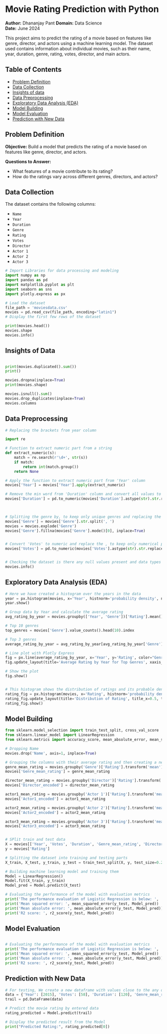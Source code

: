 # Movie Rating Prediction with Python

**Author:** Dhananjay Pant
**Domain:** Data Science  
**Date:** June 2024

This project aims to predict the rating of a movie based on features like genre, director, and actors using a machine learning model. The dataset used contains information about individual movies, such as their name, year, duration, genre, rating, votes, director, and main actors.

## Table of Contents

- [Problem Definition](#problem-definition)
- [Data Collection](#data-collection)
- [Insights of data](#insights-of-data)
- [Data Preprocessing](#data-preprocessing)
- [Exploratory Data Analysis (EDA)](#exploratory-data-analysis-eda)
- [Model Building](#model-building)
- [Model Evaluation](#model-evaluation)
- [Prediction with New Data](#prediction-with-new-data)


## Problem Definition

**Objective:** Build a model that predicts the rating of a movie based on features like genre, director, and actors.

**Questions to Answer:**
- What features of a movie contribute to its rating?
- How do the ratings vary across different genres, directors, and actors?

## Data Collection

The dataset contains the following columns:
- `Name`
- `Year`
- `Duration`
- `Genre`
- `Rating`
- `Votes`
- `Director`
- `Actor 1`
- `Actor 2`
- `Actor 3`

```python
# Import Libraries for data processing and modeling
import numpy as np
import pandas as pd
import matplotlib.pyplot as plt
import seaborn as sns
import plotly.express as px

# Load the dataset
file_path = 'moviesdata.csv'
movies = pd.read_csv(file_path, encoding="latin1")
# Display the first few rows of the dataset

print(movies.head())
movies.shape
movies.info()
```


## Insights of Data

```python

print(movies.duplicated().sum())
print()

movies.dropna(inplace=True)
print(movies.shape)

movies.isnull().sum()
movies.drop_duplicates(inplace=True)
movies.columns
```

## Data Preprocessing

```python
# Replacing the brackets from year column

import re

# Function to extract numeric part from a string
def extract_numeric(s):
    match = re.search(r'\d+', str(s))
    if match:
        return int(match.group())
    return None

# Apply the function to extract numeric part from 'Year' column
movies['Year'] = movies['Year'].apply(extract_numeric)

# Remove the min word from 'Duration' column and convert all values to numeric
movies['Duration'] = pd.to_numeric(movies['Duration'].astype(str).str.replace(' min', ''), errors='coerce')

 

# Splitting the genre by, to keep only unique genres and replacing the null values with mode
movies['Genre'] = movies['Genre'].str.split(', ')
movies = movies.explode('Genre')
movies['Genre'].fillna(movies['Genre'].mode()[0], inplace=True)    


# Convert 'Votes' to numeric and replace the , to keep only numerical part
movies['Votes'] = pd.to_numeric(movies['Votes'].astype(str).str.replace(',', ''), errors='coerce')


# Checking the dataset is there any null values present and data types of the features present
movies.info()
```

## Exploratory Data Analysis (EDA)

```python
# Here we have created a histogram over the years in the data
year = px.histogram(movies, x='Year', histnorm='probability density', nbins=30)
year.show()

# Group data by Year and calculate the average rating
avg_rating_by_year = movies.groupby(['Year', 'Genre'])['Rating'].mean().reset_index()

# Top 10 genres
top_genres = movies['Genre'].value_counts().head(10).index

# Top 3 genres
average_rating_by_year = avg_rating_by_year[avg_rating_by_year['Genre'].isin(top_genres)]

# Line plot with Plotly Express
fig = px.line(average_rating_by_year, x='Year', y='Rating', color="Genre")
fig.update_layout(title='Average Rating by Year for Top Genres', xaxis_title='Year', yaxis_title='Average Rating')

# Show the plot
fig.show()


# This histogram shows the distribution of ratings and its probable density
rating_fig = px.histogram(movies, x='Rating', histnorm='probability density', nbins=40)
rating_fig.update_layout(title='Distribution of Rating', title_x=0.5, title_pad=dict(t=20), title_font=dict(size=20), xaxis_title='Rating', yaxis_title='Probability Density', xaxis=dict(showgrid=False), yaxis=dict(showgrid=False), bargap=0.02, plot_bgcolor='white')
rating_fig.show()
```

## Model Building

```python
from sklearn.model_selection import train_test_split, cross_val_score
from sklearn.linear_model import LinearRegression
from sklearn.metrics import accuracy_score, mean_absolute_error, mean_squared_error, r2_score

# Dropping Name 
movies.drop('Name', axis=1, inplace=True)

# Grouping the columns with their average rating and then creating a new feature
genre_mean_rating = movies.groupby('Genre')['Rating'].transform('mean')
movies['Genre_mean_rating'] = genre_mean_rating

director_mean_rating = movies.groupby('Director')['Rating'].transform('mean')
movies['Director_encoded'] = director_mean_rating

actor1_mean_rating = movies.groupby('Actor 1')['Rating'].transform('mean')
movies['Actor1_encoded'] = actor1_mean_rating

actor2_mean_rating = movies.groupby('Actor 2')['Rating'].transform('mean')
movies['Actor2_encoded'] = actor2_mean_rating

actor3_mean_rating = movies.groupby('Actor 3')['Rating'].transform('mean')
movies['Actor3_encoded'] = actor3_mean_rating


# SPlit train and test data
X = movies[['Year', 'Votes', 'Duration', 'Genre_mean_rating', 'Director_encoded', 'Actor1_encoded', 'Actor2_encoded', 'Actor3_encoded']]
y = movies['Rating']

# Splitting the dataset into training and testing parts
X_train, X_test, y_train, y_test = train_test_split(X, y, test_size=0.2, random_state=42)

# Building machine learning model and training them
Model = LinearRegression()
Model.fit(X_train, y_train)
Model_pred = Model.predict(X_test)

# Evaluating the performance of the model with evaluation metrics
print('The performance evaluation of Logistic Regression is below: ', '\n')
print('Mean squared error: ', mean_squared_error(y_test, Model_pred))
print('Mean absolute error: ', mean_absolute_error(y_test, Model_pred))
print('R2 score: ', r2_score(y_test, Model_pred))
```

## Model Evaluation 

```python

# Evaluating the performance of the model with evaluation metrics
print('The performance evaluation of Logistic Regression is below: ', '\n')
print('Mean squared error: ', mean_squared_error(y_test, Model_pred))
print('Mean absolute error: ', mean_absolute_error(y_test, Model_pred))
print('R2 score: ', r2_score(y_test, Model_pred))
```

## Prediction with New Data

```python
# For testing, We create a new dataframe with values close to the any of our existing data to evaluate
data = {'Year': [2015], 'Votes': [58], 'Duration': [120], 'Genre_mean_rating': [7.8], 'Director_encoded': [3.5], 'Actor1_encoded': [5.3], 'Actor2_encoded': [4.5], 'Actor3_encoded': [4.5]}
trail = pd.DataFrame(data)

# Predict the movie rating by entered data
rating_predicted = Model.predict(trail)

# Display the predicted result from the Model
print("Predicted Rating:", rating_predicted[0])
```


